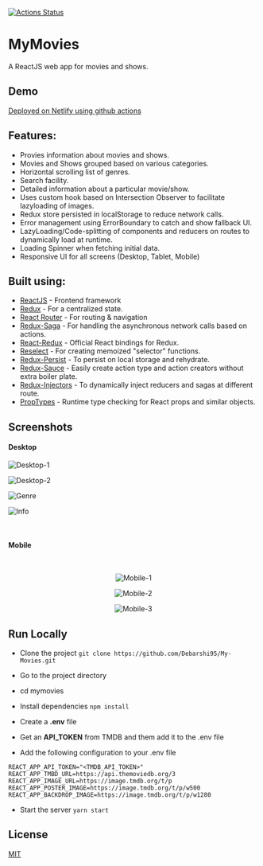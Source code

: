 [![Actions Status](https://github.com/Debarshi95/my-movies/workflows/Build%20and%20Deploy/badge.svg)](https://github.com/Debarshi95/my-movies/actions)

# MyMovies

A ReactJS web app for movies and shows.

## Demo

[Deployed on Netlify using github actions](https://debarshib-mymovies.netlify.app)

## Features:

- Provies information about movies and shows.
- Movies and Shows grouped based on various categories.
- Horizontal scrolling list of genres.
- Search facility.
- Detailed information about a particular movie/show.
- Uses custom hook based on Intersection Observer to facilitate lazyloading of images.
- Redux store persisted in localStorage to reduce network calls.
- Error management using ErrorBoundary to catch and show fallback UI.
- LazyLoading/Code-splitting of components and reducers on routes to dynamically load at runtime.
- Loading Spinner when fetching initial data.
- Responsive UI for all screens (Desktop, Tablet, Mobile)

## Built using:

- [ReactJS](https://reactjs.org/) - Frontend framework
- [Redux](https://redux.js.org/) - For a centralized state.
- [React Router](https://reactrouter.com/) - For routing & navigation
- [Redux-Saga](https://redux-saga.js.org/) - For handling the asynchronous network calls based on actions.
- [React-Redux](https://react-redux.js.org/) - Official React bindings for Redux.
- [Reselect](https://github.com/reduxjs/reselect) - For creating memoized "selector" functions.
- [Redux-Persist](https://github.com/rt2zz/redux-persist) - To persist on local storage and rehydrate.
- [Redux-Sauce](https://github.com/jkeam/reduxsauce) - Easily create action type and action creators without extra boiler plate.
- [Redux-Injectors](https://github.com/react-boilerplate/redux-injectors) - To dynamically inject reducers and sagas at different route.
- [PropTypes](https://github.com/facebook/prop-types) - Runtime type checking for React props and similar objects.

## Screenshots

#### Desktop

![Desktop-1](screenshots/home1.png)

![Desktop-2](screenshots/home2.png)

![Genre](screenshots/genre1.png)

![Info](screenshots/info1.png)

<br/>

#### Mobile

<br/>
<div align="center">

![Mobile-1](screenshots/home_mobile.png)

![Mobile-2](screenshots/info_mobile.png)

![Mobile-3](screenshots/genre_mobile.png)

</div>

## Run Locally

- Clone the project
  `git clone https://github.com/Debarshi95/My-Movies.git`
- Go to the project directory
- cd mymovies
- Install dependencies
  `npm install`
- Create a **.env** file

- Get an **API_TOKEN** from TMDB and them add it to the .env file
- Add the following configuration to your .env file

```
REACT_APP_API_TOKEN="<TMDB_API_TOKEN>"
REACT_APP_TMBD_URL=https://api.themoviedb.org/3
REACT_APP_IMAGE_URL=https://image.tmdb.org/t/p
REACT_APP_POSTER_IMAGE=https://image.tmdb.org/t/p/w500
REACT_APP_BACKDROP_IMAGE=https://image.tmdb.org/t/p/w1280
```

- Start the server
  `yarn start`

## License

[MIT](https://github.com/Debarshi95/My-Movies/blob/master/LICENSE)
